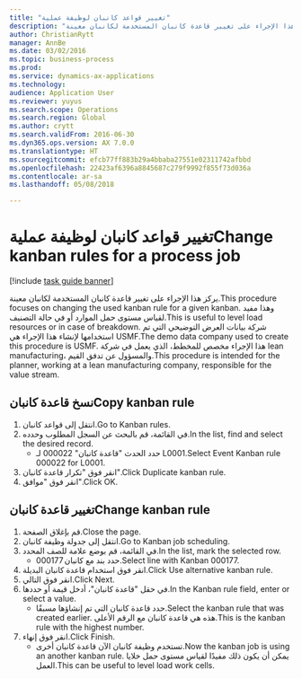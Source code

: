```yaml
--- 
title: "تغيير قواعد كانبان لوظيفة عملية"
description: "يركز هذا الإجراء على تغيير قاعدة كانبان المستخدمة لكانبان معينة."
author: ChristianRytt
manager: AnnBe
ms.date: 03/02/2016
ms.topic: business-process
ms.prod: 
ms.service: dynamics-ax-applications
ms.technology: 
audience: Application User
ms.reviewer: yuyus
ms.search.scope: Operations
ms.search.region: Global
ms.author: crytt
ms.search.validFrom: 2016-06-30
ms.dyn365.ops.version: AX 7.0.0
ms.translationtype: HT
ms.sourcegitcommit: efcb77ff883b29a4bbaba27551e02311742afbbd
ms.openlocfilehash: 22423af6396a8845687c279f9992f855f73d036a
ms.contentlocale: ar-sa
ms.lasthandoff: 05/08/2018

---
```

# <a name="change-kanban-rules-for-a-process-job"></a><span data-ttu-id="3d963-103">تغيير قواعد كانبان لوظيفة عملية</span><span class="sxs-lookup"><span data-stu-id="3d963-103">Change kanban rules for a process job</span></span>

[!include [task guide banner](../../includes/task-guide-banner.md)]

<span data-ttu-id="3d963-104">يركز هذا الإجراء على تغيير قاعدة كانبان المستخدمة لكانبان معينة.</span><span class="sxs-lookup"><span data-stu-id="3d963-104">This procedure focuses on changing the used kanban rule for a given kanban.</span></span> <span data-ttu-id="3d963-105">وهذا مفيد لقياس مستوى حمل الموارد أو في حالة التصنيف.</span><span class="sxs-lookup"><span data-stu-id="3d963-105">This is useful to level load resources or in case of breakdown.</span></span> <span data-ttu-id="3d963-106">شركة بيانات العرض التوضيحي التي تم استخدامها لإنشاء هذا الإجراء هي USMF.</span><span class="sxs-lookup"><span data-stu-id="3d963-106">The demo data company used to create this procedure is USMF.</span></span> <span data-ttu-id="3d963-107">هذا الإجراء مخصص للمخطط، الذي يعمل في شركة lean manufacturing، والمسؤول عن تدفق القيم.</span><span class="sxs-lookup"><span data-stu-id="3d963-107">This procedure is intended for the planner, working at a lean manufacturing company, responsible for the value stream.</span></span>


## <a name="copy-kanban-rule"></a><span data-ttu-id="3d963-108">نسخ قاعدة كانبان</span><span class="sxs-lookup"><span data-stu-id="3d963-108">Copy kanban rule</span></span>
1. <span data-ttu-id="3d963-109">انتقل إلى قواعد كانبان.</span><span class="sxs-lookup"><span data-stu-id="3d963-109">Go to Kanban rules.</span></span>
2. <span data-ttu-id="3d963-110">في القائمة، قم بالبحث عن السجل المطلوب وحدده.</span><span class="sxs-lookup"><span data-stu-id="3d963-110">In the list, find and select the desired record.</span></span>
    * <span data-ttu-id="3d963-111">حدد الحدث "قاعدة كانبان" 000022 لـ L0001.</span><span class="sxs-lookup"><span data-stu-id="3d963-111">Select Event Kanban rule 000022 for L0001.</span></span>  
3. <span data-ttu-id="3d963-112">انقر فوق "تكرار قاعدة كانبان".</span><span class="sxs-lookup"><span data-stu-id="3d963-112">Click Duplicate kanban rule.</span></span>
4. <span data-ttu-id="3d963-113">انقر فوق "موافق".</span><span class="sxs-lookup"><span data-stu-id="3d963-113">Click OK.</span></span>

## <a name="change-kanban-rule"></a><span data-ttu-id="3d963-114">تغيير قاعدة كانبان</span><span class="sxs-lookup"><span data-stu-id="3d963-114">Change kanban rule</span></span>
1. <span data-ttu-id="3d963-115">قم بإغلاق الصفحة.</span><span class="sxs-lookup"><span data-stu-id="3d963-115">Close the page.</span></span>
2. <span data-ttu-id="3d963-116">انتقل إلى جدولة وظيفة كانبان.</span><span class="sxs-lookup"><span data-stu-id="3d963-116">Go to Kanban job scheduling.</span></span>
3. <span data-ttu-id="3d963-117">في القائمة، قم بوضع علامة للصف المحدد.</span><span class="sxs-lookup"><span data-stu-id="3d963-117">In the list, mark the selected row.</span></span>
    * <span data-ttu-id="3d963-118">حدد بند مع كانبان 000177.</span><span class="sxs-lookup"><span data-stu-id="3d963-118">Select line with Kanban 000177.</span></span>  
4. <span data-ttu-id="3d963-119">انقر فوق استخدام قاعدة كانبان البديلة.</span><span class="sxs-lookup"><span data-stu-id="3d963-119">Click Use alternative kanban rule.</span></span>
5. <span data-ttu-id="3d963-120">انقر فوق التالي.</span><span class="sxs-lookup"><span data-stu-id="3d963-120">Click Next.</span></span>
6. <span data-ttu-id="3d963-121">في حقل "قاعدة كانبان"، أدخل قيمة أو حددها.</span><span class="sxs-lookup"><span data-stu-id="3d963-121">In the Kanban rule field, enter or select a value.</span></span>
    * <span data-ttu-id="3d963-122">حدد قاعدة كانبان التي تم إنشاؤها مسبقًا.</span><span class="sxs-lookup"><span data-stu-id="3d963-122">Select the kanban rule that was created earlier.</span></span> <span data-ttu-id="3d963-123">هذه هي قاعدة كانبان مع الرقم الأعلى.</span><span class="sxs-lookup"><span data-stu-id="3d963-123">This is the kanban rule with the highest number.</span></span>  
7. <span data-ttu-id="3d963-124">انقر فوق إنهاء.</span><span class="sxs-lookup"><span data-stu-id="3d963-124">Click Finish.</span></span>
    * <span data-ttu-id="3d963-125">تستخدم وظيفة كانبان الآن قاعدة كانبان أخرى.</span><span class="sxs-lookup"><span data-stu-id="3d963-125">Now the kanban job is using an another kanban rule.</span></span> <span data-ttu-id="3d963-126">يمكن أن يكون ذلك مفيدًا لقياس مستوى حمل خلايا العمل.</span><span class="sxs-lookup"><span data-stu-id="3d963-126">This can be useful to level load work cells.</span></span>  


